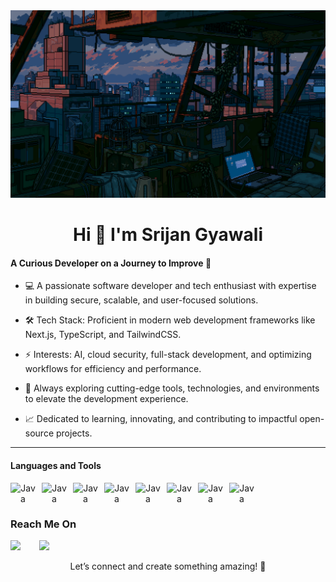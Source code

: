 <img height="300px" width="100%" src="./fallout.gif" />

<h1 align="center">Hi 👋 I'm Srijan Gyawali</h1>

#### A Curious Developer on a Journey to Improve 🌱

- 💻 A passionate software developer and tech enthusiast with expertise in building secure, scalable, and user-focused solutions.

- 🛠️ Tech Stack: Proficient in modern web development frameworks like Next.js, TypeScript, and TailwindCSS.

- ⚡ Interests: AI, cloud security, full-stack development, and optimizing workflows for efficiency and performance.

- 🌟 Always exploring cutting-edge tools, technologies, and environments to elevate the development experience.

- 📈 Dedicated to learning, innovating, and contributing to impactful open-source projects.

---

    
#### Languages and Tools
<div align="center">
<img align="left" alt="Java" width="40px" style="padding-right:10px;" src="https://cdn.jsdelivr.net/gh/devicons/devicon@latest/icons/nextjs/nextjs-original.svg" />
<img align="left" alt="Java" width="40px" style="padding-right:10px;" src="https://cdn.jsdelivr.net/gh/devicons/devicon@latest/icons/tailwindcss/tailwindcss-original.svg" />
<img align="left" alt="Java" width="40px" style="padding-right:10px;" src="https://cdn.jsdelivr.net/gh/devicons/devicon@latest/icons/javascript/javascript-original.svg" />
<img align="left" alt="Java" width="40px" style="padding-right:10px;" src="https://cdn.jsdelivr.net/gh/devicons/devicon@latest/icons/git/git-original.svg" />
<img align="left" alt="Java" width="40px" style="padding-right:10px;" src="https://cdn.jsdelivr.net/gh/devicons/devicon@latest/icons/neovim/neovim-original.svg" />
<img align="left" alt="Java" width="40px" style="padding-right:10px;" src="https://cdn.jsdelivr.net/gh/devicons/devicon@latest/icons/figma/figma-original.svg" />
<img align="left" alt="Java" width="40px" style="padding-right:10px;" src="https://cdn.jsdelivr.net/gh/devicons/devicon@latest/icons/c/c-original.svg" />
<img align="left" alt="Java" width="40px" style="padding-right:10px;" src="https://cdn.jsdelivr.net/gh/devicons/devicon@latest/icons/ubuntu/ubuntu-original.svg" />
</div>


<br>

#

### Reach Me On
<a  href="https://www.linkedin.com/in/srijan-gyawali-66103b277" target="_blank">
    <img align="left" style="padding-right:30px" height="20px" src="https://raw.githubusercontent.com/rahuldkjain/github-profile-readme-generator/master/src/images/icons/Social/linked-in-alt.svg" />
</a>
    
<a href="https://www.instagram.com/srijangyawali_00/" target="_blank">
    <img height="20px" src="https://raw.githubusercontent.com/rahuldkjain/github-profile-readme-generator/master/src/images/icons/Social/instagram.svg" />
</a>

<br>

<p align="center">Let’s connect and create something amazing! 🚀</p>
